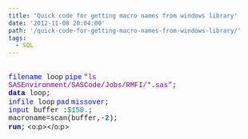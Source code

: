 ```yaml
---
title: 'Quick code for getting macro names from windows library'
date: '2012-11-08 20:04:00'
path: '/quick-code-for-getting-macro-names-from-windows-library/'
tags:
  - SQL
---
```


<br /><span style="color: blue; font-family: &quot;Courier New&quot;;">filename</span><span style="font-family: 'Courier New';"> loop</span> <span style="color: blue; font-family: &quot;Courier New&quot;;">pipe</span> <span style="color: purple; font-family: &quot;Courier New&quot;;">"ls SASEnvironment/SASCode/Jobs/RMFI/\*.sas"</span><span style="font-family: 'Courier New';">; </span><br /><b><span style="color: navy; font-family: &quot;Courier New&quot;;">data</span></b><span style="font-family: 'Courier New';"> loop; </span><br /><span style="color: blue; font-family: &quot;Courier New&quot;;">infile</span><span style="font-family: 'Courier New';"> loop</span> <span style="color: blue; font-family: &quot;Courier New&quot;;">pad</span> <span style="color: blue; font-family: &quot;Courier New&quot;;">missover</span><span style="font-family: 'Courier New';">; </span><br /><span style="color: blue; font-family: &quot;Courier New&quot;;">input</span><span style="font-family: 'Courier New';"> buffer :</span><span style="color: teal; font-family: &quot;Courier New&quot;;">\$150.</span><span style="font-family: 'Courier New';">; </span><br /><span style="font-family: 'Courier New';">macroname=scan(buffer,-</span><b><span style="color: teal; font-family: &quot;Courier New&quot;;">2</span></b><span style="font-family: 'Courier New';">); </span><br /><b><span style="color: navy; font-family: &quot;Courier New&quot;;">run</span></b><span style="font-family: 'Courier New';">;</span> <o:p></o:p><br />
